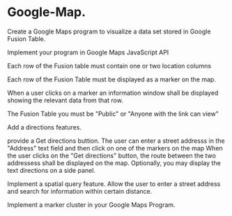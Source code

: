 # Google-Map.
Create a Google Maps program to visualize a data set stored in Google Fusion Table.

Implement your program in Google Maps JavaScript API

Each row of the Fusion table must contain one or two location columns

Each row of the Fusion Table must be displayed as a marker on the map.

When a user clicks on a marker an information window shall be displayed showing the relevant data from that row.

The Fusion Table you must be "Public" or "Anyone with the link can view"

Add a directions features.

provide  a Get directions buttion. The user can enter a street addresss in the "Address" text field and then click on one of the markers on the map
When the user clicks on the "Get directions" button, the route between the two addressess shall be displayed on the map. Optionally,
you may display the text directions on a side panel.

Implement a spatial query feature. Allow the user to enter a street address and search for information within certain distance.

Implement a marker cluster in your Google Maps Program. 


